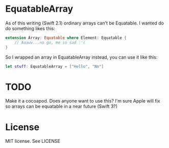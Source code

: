 # EquatableArray
As of this writing (Swift 2.1) ordinary arrays can't be Equatable.
I wanted do do something likes this:
```Swift
extension Array: Equatable where Element: Equatable {
    // Aaaww...no go, me so sad :'(
}
```
So I wrapped an array in EquatableArray instead, you can use it like this:
```swift
let stuff: EquatableArray = ["Hello", "No"]
```

# TODO
Make it a cocoapod. Does anyone want to use this?
I'm sure Apple will fix so arrays can be equatable in a near future (Swift 3?)

# License
MIT license. See LICENSE
